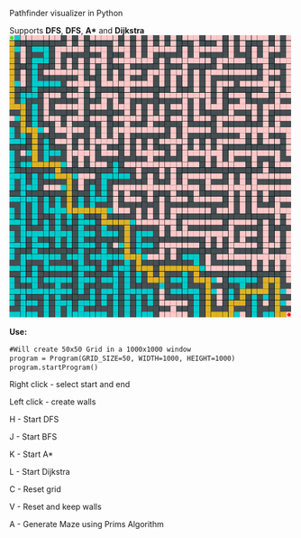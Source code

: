 Pathfinder visualizer in Python

Supports <b>DFS</b>, <b>DFS</b>, <b>A*</b> and <b>Dijkstra</b>
<img src="https://github.com/andrazvrecko/pathFinder/blob/master/demoImg.png" width="500" height="500" />


<b>Use:</b>

  ```
  #Will create 50x50 Grid in a 1000x1000 window
  program = Program(GRID_SIZE=50, WIDTH=1000, HEIGHT=1000)
  program.startProgram()
  ```

  Right click - select start and end
  
  Left click - create walls
  
  H - Start DFS
  
  J - Start BFS
  
  K - Start A*
  
  L - Start Dijkstra
  
  C - Reset grid
  
  V - Reset and keep walls
  
  A - Generate Maze using Prims Algorithm
